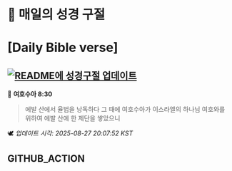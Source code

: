 # 🙏 매일의 성경 구절
# [Daily Bible verse]
## [![README에 성경구절 업데이트](https://github.com/DONGSUKA/first_test/actions/workflows/update-readme-bible.yml/badge.svg)](https://github.com/DONGSUKA/first_test/actions/workflows/update-readme-bible.yml)
<!-- START_BIBLE_VERSE -->
📖 **여호수아 8:30**
> 에발 산에서 율법을 낭독하다 그 때에 여호수아가 이스라엘의 하나님 여호와를 위하여 에발 산에 한 제단을 쌓았으니

🕊️ _업데이트 시각: 2025-08-27 20:07:52 KST_
  <!-- END_BIBLE_VERSE -->
## GITHUB_ACTION
